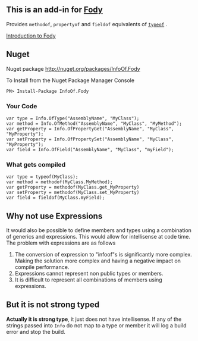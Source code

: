 ## This is an add-in for [Fody](https://github.com/Fody/Fody/) 

Provides `methodof`, `propertyof` and `fieldof` equivalents of [`typeof`](http://msdn.microsoft.com/en-us/library/58918ffs.aspx) .

[Introduction to Fody](http://github.com/Fody/Fody/wiki/SampleUsage)

## Nuget

Nuget package http://nuget.org/packages/InfoOf.Fody 

To Install from the Nuget Package Manager Console 
    
    PM> Install-Package InfoOf.Fody

### Your Code

	var type = Info.OfType("AssemblyName", "MyClass");
	var method = Info.OfMethod("AssemblyName", "MyClass", "MyMethod");
	var getProperty = Info.OfPropertyGet("AssemblyName", "MyClass", "MyProperty");
	var setProperty = Info.OfPropertySet("AssemblyName", "MyClass", "MyProperty");
	var field = Info.OfField("AssemblyName", "MyClass", "myField");

### What gets compiled

	var type = typeof(MyClass);
	var method = methodof(MyClass.MyMethod);
	var getProperty = methodof(MyClass.get_MyProperty)
	var setProperty = methodof(MyClass.set_MyProperty)
	var field = fieldof(MyClass.myField);

## Why not use Expressions

It would also be possible to define members and types using a combination of generics and expressions. This would allow for intellisense at code time. The problem with expressions are as  follows

1. The conversion of expression to "infoof"s is significantly more complex. Making the solution more complex and having a negative impact on compile performance.
2. Expressions cannot represent non public types or members.
3. It is difficult to represent all combinations of members using expressions.

## But it is not strong typed

**Actually it is strong type**, it just does not have intellisense. If any of the strings passed into `Info` do not map to a type or member it will log a build error and stop the build.

 

 

